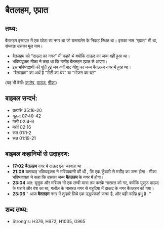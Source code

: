 # बैतलहम, एप्रात #

## तथ्य: ##

बैतलहम इस्राएल में एक छोटा सा नगर था जो यरूशलेम के निकट स्थित था। इसका नाम “एप्रात” भी था, संभवतः उसका मूल नाम।

* बैतलहम को “दाऊद का नगर” भी कहते थे क्योंकि दाऊद का जन्म वहीं हुआ था।
* भविष्यद्वक्ता मीका ने कहा था कि मसीह बैतलहम एप्रात से आएगा।
* इस भविष्यद्वाणी की पूर्ति हुई जब वर्षों बाद यीशु का जन्म बैतलहम नगर में हुआ था।
* “बैतलहम” का अर्थ है “रोटी का घर” या “भोजन का घर”

(यह भी देखें: [कालेब](../caleb.md), [दाऊद](../david.md), [मीका](../micah.md))

## बाइबल सन्दर्भ: ##

* उत्पत्ति 35:16-20
* यूहन्ना 07:40-42
* मत्ती 02:4-6
* मत्ती 02:16
* रूत 01:1-2
* रूत 01:19-21

## बाइबल कहानियों से उदाहरण: ##

* __17:02__ __बैतलहम__ नगर में दाऊद एक चरवाहा था
* __21:09__ यशायाह भविष्यद्वक्ता ने भविष्यवाणी की थी , कि एक कुँवारी से मसीह का जन्म होगा। मीका भविष्यवक्ता ने कहा कि उसका जन्म __बैतलहम__ के नगर में होगा।
* __23:04__ अत: यूसुफ और मरियम भी एक लम्बी यात्रा तय करके नासरत को गए, क्योंकि यूसुफ दाऊद के घराने और वंश का था, गलील के नासरत नगर से यहूदिया में दाऊद के नगर बैतलहम को गया।
* __23:06__ “  आज __बैतलहम__ नगर में तुम्हारे लिये एक उद्धारकर्ता जन्मा है, और यही मसीह प्रभु है।”

## शब्द तथ्य: ##

* Strong's: H376, H672, H1035, G965
